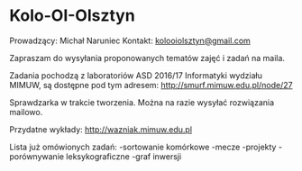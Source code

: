 # Kolo-OI-Olsztyn

Prowadzący: Michał Naruniec
Kontakt: kolooiolsztyn@gmail.com

Zapraszam do wysyłania proponowanych tematów zajęć i zadań na maila.

Zadania pochodzą z laboratoriów ASD 2016/17 Informatyki wydziału MIMUW, są dostępne pod tym adresem:
http://smurf.mimuw.edu.pl/node/27

Sprawdzarka w trakcie tworzenia. Można na razie wysyłać rozwiązania mailowo.

Przydatne wykłady:
http://wazniak.mimuw.edu.pl

Lista już omówionych zadań:
-sortowanie komórkowe
-mecze
-projekty
-porównywanie leksykograficzne
-graf inwersji
